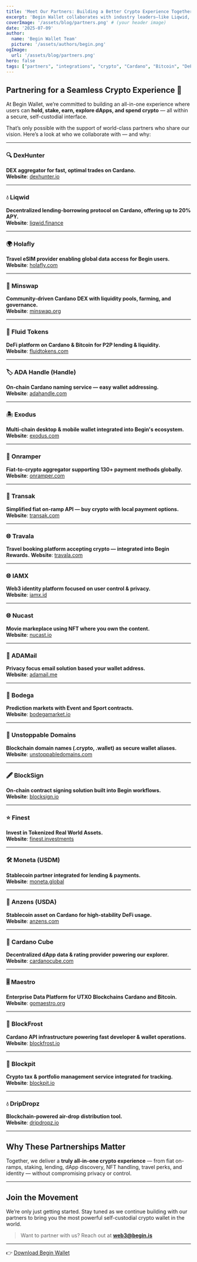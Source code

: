 ```yaml
---
title: 'Meet Our Partners: Building a Better Crypto Experience Together'
excerpt: 'Begin Wallet collaborates with industry leaders—like Liqwid, Transak, Exodus, and more—to offer seamless, secure crypto services in one self-custodial app.'
coverImage: '/assets/blog/partners.png' # (your header image)
date: '2025-07-09'
author:
  name: 'Begin Wallet Team'
  picture: '/assets/authors/begin.png'
ogImage:
  url: '/assets/blog/partners.png'
hero: false
tags: ["partners", "integrations", "crypto", "Cardano", "Bitcoin", "DeFi"]
---
```


## Partnering for a Seamless Crypto Experience 🚀

At Begin Wallet, we’re committed to building an all-in-one experience where users can **hold, stake, earn, explore dApps, and spend crypto** — all within a secure, self-custodial interface.

That’s only possible with the support of world-class partners who share our vision. Here’s a look at who we collaborate with — and why:

---

### 🔍 DexHunter  
**DEX aggregator for fast, optimal trades on Cardano.**  
**Website**: [dexhunter.io](https://www.dexhunter.io)

---

### 💧 Liqwid  
**Decentralized lending-borrowing protocol on Cardano, offering up to 20% APY.**  
**Website**: [liqwid.finance](https://liqwid.finance)

---

### 🌍 Holafly  
**Travel eSIM provider enabling global data access for Begin users.**  
**Website**: [holafly.com](https://holafly.com)

---

### 🧊 Minswap  
**Community-driven Cardano DEX with liquidity pools, farming, and governance.**  
**Website**: [minswap.org](https://minswap.org)

---

### 🔗 Fluid Tokens  
**DeFi platform on Cardano & Bitcoin for P2P lending & liquidity.**  
**Website**: [fluidtokens.com](https://app.fluidtokens.com)

---

### 🏷️ ADA Handle (Handle)  
**On-chain Cardano naming service — easy wallet addressing.**  
**Website**: [adahandle.com](https://adahandle.com)

---

### 🏝️ Exodus  
**Multi-chain desktop & mobile wallet integrated into Begin's ecosystem.**  
**Website**: [exodus.com](https://www.exodus.com)

---

### 💱 Onramper  
**Fiat-to-crypto aggregator supporting 130+ payment methods globally.**  
**Website**: [onramper.com](https://www.onramper.com)

---

### 🧾 Transak  
**Simplified fiat on-ramp API — buy crypto with local payment options.**  
**Website**: [transak.com](https://www.transak.com)

---

### 🌐 Travala  
**Travel booking platform accepting crypto — integrated into Begin Rewards.**
**Website**: [travala.com](https://www.travala.com)

---

### 🌐 IAMX  
**Web3 identity platform focused on user control & privacy.**  
**Website**: [iamx.id](https://iamx.id)

---

### 🌐 Nucast  
**Movie markeplace using NFT where you own the content.**  
**Website**: [nucast.io](https://app.nucast.io/)

---

### 📧 ADAMail  
**Privacy focus email solution based your wallet address.**  
**Website**: [adamail.me](https://www.adamail.me/)


---

### 🥤 Bodega  
**Prediction markets with Event and Sport contracts.**  
**Website**: [bodegamarket.io](https://www.bodegamarket.io/)

---

### 🔗 Unstoppable Domains  
**Blockchain domain names (.crypto, .wallet) as secure wallet aliases.**  
**Website**: [unstoppabledomains.com](https://unstoppabledomains.com/)

---

### 🖋️ BlockSign  
**On-chain contract signing solution built into Begin workflows.**  
**Website**: [blocksign.io](https://blocksign.io/)


---

### ⭐ Finest  
**Invest in Tokenized Real World Assets.**  
**Website**: [finest.investments](https://www.finest.investments/)

---

### 🛠️ Moneta (USDM)  
**Stablecoin partner integrated for lending & payments.**  
**Website**: [moneta.global](https://moneta.global/)

---

### 🥗 Anzens (USDA)  
**Stablecoin asset on Cardano for high-stability DeFi usage.**  
**Website**: [anzens.com](https://anzens.com/)

---

### 🧩 Cardano Cube  
**Decentralized dApp data & rating provider powering our explorer.**  
**Website**: [cardanocube.com](https://www.cardanocube.com/)

---

### 🎚️ Maestro  
**Enterprise Data Platform for UTXO Blockchains Cardano and Bitcoin.**
**Website**: [gomaestro.org](https://www.gomaestro.org/)

---

### 🧱 BlockFrost  
**Cardano API infrastructure powering fast developer & wallet operations.**
**Website**: [blockfrost.io](https://blockfrost.io/)

---

### 🧾 Blockpit  
**Crypto tax & portfolio management service integrated for tracking.**  
**Website**: [blockpit.io](https://www.blockpit.io)

---

### 💧 DripDropz  
**Blockchain-powered air-drop distribution tool.**  
**Website**: [dripdropz.io](https://dripdropz.io/)

---

## Why These Partnerships Matter

Together, we deliver a **truly all-in-one crypto experience** — from fiat on-ramps, staking, lending, dApp discovery, NFT handling, travel perks, and identity — without compromising privacy or control.

---

## Join the Movement

We’re only just getting started. Stay tuned as we continue building with our partners to bring you the most powerful self-custodial crypto wallet in the world.

> Want to partner with us? Reach out at **web3@begin.is**

---

👉 [Download Begin Wallet](https://begin.is/#download)
